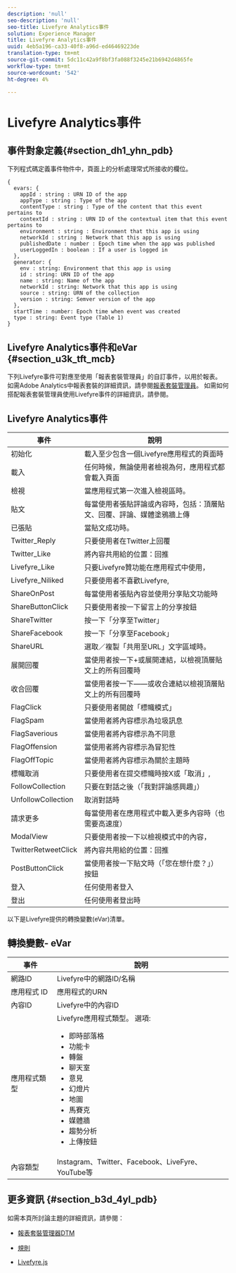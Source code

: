 ```yaml
---
description: 'null'
seo-description: 'null'
seo-title: Livefyre Analytics事件
solution: Experience Manager
title: Livefyre Analytics事件
uuid: 4eb5a196-ca33-40f8-a96d-ed46469223de
translation-type: tm+mt
source-git-commit: 5dc11c42a9f8bf3fa088f3245e21b6942d4865fe
workflow-type: tm+mt
source-wordcount: '542'
ht-degree: 4%

---
```



# Livefyre Analytics事件

## 事件對象定義{#section_dh1_yhn_pdb}

下列程式碼定義事件物件中，頁面上的分析處理常式所接收的欄位。

```
{
  evars: {
    appId : string : URN ID of the app
    appType : string : Type of the app
    contentType : string : Type of the content that this event pertains to
    contextId : string : URN ID of the contextual item that this event pertains to
    environment : string : Environment that this app is using
    networkId : string : Network that this app is using
    publishedDate : number : Epoch time when the app was published
    userLoggedIn : boolean : If a user is logged in
  },
  generator: {
    env : string: Environment that this app is using
    id : string: URN ID of the app
    name : string: Name of the app
    networkId : string: Network that this app is using
    source : string: URN of the collection
    version : string: Semver version of the app
  },
  startTime : number: Epoch time when event was created
  type : string: Event type (Table 1)
}
```

## Livefyre Analytics事件和eVar {#section_u3k_tft_mcb}

下列Livefyre事件可對應至使用「報表套裝管理員」的自訂事件，以用於報表。 如需Adobe Analytics中報表套裝的詳細資訊，請參閱[報表套裝管理員](https://docs.adobe.com/content/help/en/analytics/admin/manage-report-suites/report-suites-admin.html)。 如需如何搭配報表套裝管理員使用Livefyre事件的詳細資訊，請參閱[](../livefyre-analytics/c-use-livefyre-with-adobe-analytics.md#section_iks_kgd_4cb)。

## Livefyre Analytics事件

| 事件 | 說明 |
|---|---|
| 初始化 | 載入至少包含一個Livefyre應用程式的頁面時 |
| 載入 | 任何時候，無論使用者檢視為何，應用程式都會載入頁面 |
| 檢視 | 當應用程式第一次進入檢視區時。 |
| 貼文 | 每當使用者張貼評論或內容時，包括：頂層貼文、回覆、評論、媒體塗鴉牆上傳 |
| 已張貼 | 當貼文成功時。 |
| Twitter_Reply | 只要使用者在Twitter上回覆 |
| Twitter_Like | 將內容共用給的位置：回推 |
| Livefyre_Like | 只要Livefyre贊功能在應用程式中使用， |
| Livefyre_Niliked | 只要使用者不喜歡Livefyre, |
| ShareOnPost | 每當使用者張貼內容並使用分享貼文功能時 |
| ShareButtonClick | 只要使用者按一下留言上的分享按鈕 |
| ShareTwitter | 按一下「分享至Twitter」 |
| ShareFacebook | 按一下「分享至Facebook」 |
| ShareURL | 選取／複製「共用至URL」文字區域時。 |
| 展開回覆 | 當使用者按一下+或展開連結，以檢視頂層貼文上的所有回覆時 |
| 收合回覆 | 當使用者按一下——或收合連結以檢視頂層貼文上的所有回覆時 |
| FlagClick | 只要使用者開啟「標幟模式」 |
| FlagSpam | 當使用者將內容標示為垃圾訊息 |
| FlagSaverious | 當使用者將內容標示為不同意 |
| FlagOffension | 當使用者將內容標示為冒犯性 |
| FlagOffTopic | 當使用者將內容標示為關於主題時 |
| 標幟取消 | 只要使用者在提交標幟時按X或「取消」, |
| FollowCollection | 只要在對話之後（「我對評論感興趣」） |
| UnfollowCollection | 取消對話時 |
| 請求更多 | 每當使用者在應用程式中載入更多內容時（也需要高速度） |
| ModalView | 只要使用者按一下以檢視模式中的內容， |
| TwitterRetweetClick | 將內容共用給的位置：回推 |
| PostButtonClick | 當使用者按一下貼文時（「您在想什麼？」） 按鈕 |
| 登入 | 任何使用者登入 |
| 登出 | 任何使用者登出時 |

以下是Livefyre提供的轉換變數(eVar)清單。

## 轉換變數- eVar

| 事件 | 說明 |
|--- |--- |
| 網路ID | Livefyre中的網路ID/名稱 |
| 應用程式 ID | 應用程式的URN |
| 內容ID | Livefyre中的內容ID |
| 應用程式類型 | Livefyre應用程式類型。 選項: <br><ul><li>即時部落格  </li><li> 功能卡</li><li>轉盤</li><li>聊天室 </li><li>意見</li><li>幻燈片</li><li>地圖</li><li>馬賽克</li><li>媒體牆</li><li>趨勢分析</li><li>上傳按鈕</li></ul> |
| 內容類型 | Instagram、Twitter、Facebook、LiveFyre、YouTube等 |

## 更多資訊 {#section_b3d_4yl_pdb}

如需本頁所討論主題的詳細資訊，請參閱：

* [報表套裝管](https://docs.adobe.com/content/help/en/analytics/admin/manage-report-suites/report-suites-admin.html)[理器DTM](https://docs.adobe.com/content/help/en/livefyre/using/apps/filmstrip/c-filmstrip-app.html)

* [規則](https://docs.adobe.com/content/help/en/dtm/using/resources/rules/create-rules.html)
* [Livefyre.js](/help/implementation/c-livefyre.js.md)